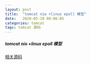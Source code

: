 ```yaml
---
layout: post
title:  "tomcat nio +linux epoll 模型"
date:   2020-05-10 00:06:05
categories: tomcat
tags: tomcat 源码
---
```


##### tomcat nio +linux epoll 模型




[相关源码](https://github.com/kunge2013/springwebmvc.git)
